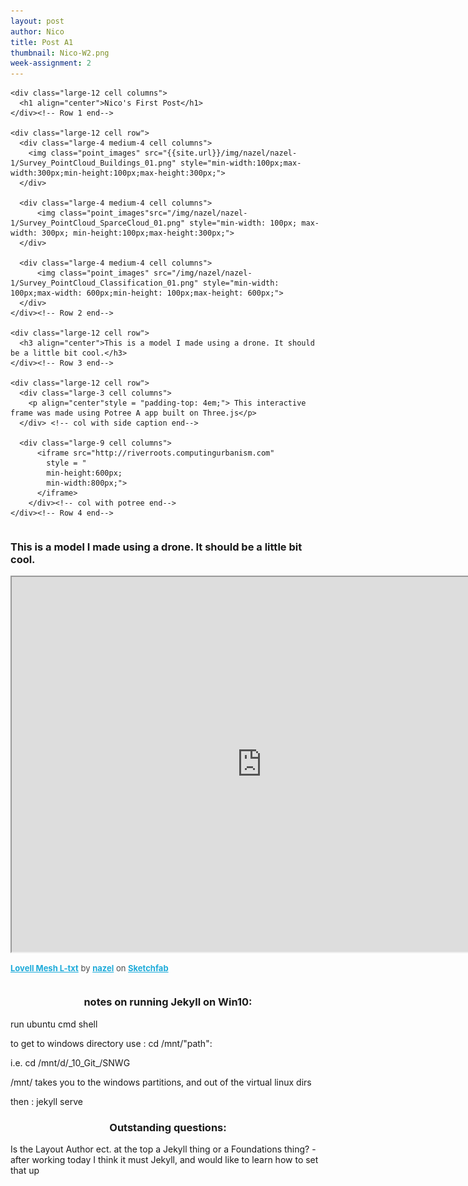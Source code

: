 ```yaml
---
layout: post
author: Nico
title: Post A1
thumbnail: Nico-W2.png
week-assignment: 2
---
```

<div class="grid-container" >
  <div class="grid-x grid-padding-x" ><!-- this is my primary group-->
  <div class="large-12 cell row"> <!-- drone stuff Group group-->

    <div class="large-12 cell columns">
      <h1 align="center">Nico's First Post</h1>
    </div><!-- Row 1 end-->

    <div class="large-12 cell row">
      <div class="large-4 medium-4 cell columns">
        <img class="point_images" src="{{site.url}}/img/nazel/nazel-1/Survey_PointCloud_Buildings_01.png" style="min-width:100px;max-width:300px;min-height:100px;max-height:300px;">
      </div>

      <div class="large-4 medium-4 cell columns">
          <img class="point_images"src="/img/nazel/nazel-1/Survey_PointCloud_SparceCloud_01.png" style="min-width: 100px; max-width: 300px; min-height:100px;max-height:300px;">
      </div>

      <div class="large-4 medium-4 cell columns">
          <img class="point_images" src="/img/nazel/nazel-1/Survey_PointCloud_Classification_01.png" style="min-width: 100px;max-width: 600px;min-height: 100px;max-height: 600px;">
      </div>
    </div><!-- Row 2 end-->

    <div class="large-12 cell row">
      <h3 align="center">This is a model I made using a drone. It should be a little bit cool.</h3>
    </div><!-- Row 3 end-->

    <div class="large-12 cell row">
      <div class="large-3 cell columns">
        <p align="center"style = "padding-top: 4em;"> This interactive frame was made using Potree A app built on Three.js</p>
      </div> <!-- col with side caption end-->

      <div class="large-9 cell columns">
          <iframe src="http://riverroots.computingurbanism.com"
            style = "
            min-height:600px;
            min-width:800px;">
          </iframe>
        </div><!-- col with potree end-->
    </div><!-- Row 4 end-->
  </div><!-- drone stuff Group END-->

  <div class="large-12 cell row"><!-- sketchfab -->
      <div class="large-3 medium-3 cell columns">
        <h3>This is a model I made using a drone. It should be a little bit cool.</h3>
      </div>
      <div class="large-9 medium-9 cell columns">
        <div style = "min-width:800px;min-height:600px">
            <div class="sketchfab-embed-wrapper"><iframe width="800" height="600" src="https://sketchfab.com/models/96c76926e6674ca3a2bff93d7dc62277/embed"  allowvr allowfullscreen mozallowfullscreen="true" webkitallowfullscreen="true" onmousewheel=""></iframe><p style="font-size: 13px; font-weight: normal; color: #4A4A4A;"><a href="https://sketchfab.com/models/96c76926e6674ca3a2bff93d7dc62277?utm_medium=embed&utm_source=website&utm_campain=share-popup" target="_blank" style="font-weight: bold; color: #1CAAD9;">Lovell Mesh L-txt</a> by <a href="https://sketchfab.com/nazel?utm_medium=embed&utm_source=website&utm_campain=share-popup" target="_blank" style="font-weight: bold; color: #1CAAD9;">nazel</a> on <a href="https://sketchfab.com?utm_medium=embed&utm_source=website&utm_campain=share-popup" target="_blank" style="font-weight: bold; color: #1CAAD9;">Sketchfab</a></p></div>
            </div>
      </div><!-- end of sketchfab-->
      <div class="large-12 cell row"><!-- class notes-->
        <h3 align = "center">
        notes on running Jekyll on Win10:</h3><p>run ubuntu cmd shell</p><p> to get to windows directory use : cd /mnt/"path": </p><p>
        i.e. cd /mnt/d/_10_Git_/SNWG <p></p>
        <p>/mnt/ takes you to the windows partitions, and out of the virtual linux dirs</p>
        then : jekyll serve</p><p>
        </p><h3 align="center">
        Outstanding questions:</h3><p>
        Is the Layout Author ect. at the top a Jekyll thing or a Foundations thing? - after working today I think it must Jekyll, and would like to learn how to set that up</p><p>
        </p>
      </div><!-- end of class notes-->
  </div><!-- primary group END-->




<script src="https://ajax.googleapis.com/ajax/libs/jquery/3.2.1/jquery.min.js"></script>
<script>
$(document).ready(function(){

    $( "#result" ).load( "/img/nazel/nazel-1/Survey_PointCloud_Site_01.png" );
    $(".point_images").each(function(){
      var thisSRC = $(this).attr("src");
      $(this).hover(
        function(){
            $(this).attr('src', function (i, src) {
              return src.replace(thisSRC, "/img/nazel/nazel-1/Survey_PointCloud_Site_01.png")
              })
          },
          function(){
            $(this).attr('src', function (i, src) {
            return src.replace("/img/nazel/nazel-1/Survey_PointCloud_Site_01.png", thisSRC)
            })
          }
      );
    });
});
</script>

